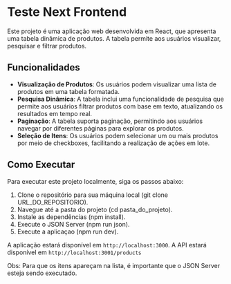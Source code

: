 # Teste Next Frontend

Este projeto é uma aplicação web desenvolvida em React, que apresenta uma tabela dinâmica de produtos. A tabela permite aos usuários visualizar, pesquisar e filtrar produtos.

## Funcionalidades

- **Visualização de Produtos**: Os usuários podem visualizar uma lista de produtos em uma tabela formatada.
- **Pesquisa Dinâmica**: A tabela inclui uma funcionalidade de pesquisa que permite aos usuários filtrar produtos com base em texto, atualizando os resultados em tempo real.
- **Paginação**: A tabela suporta paginação, permitindo aos usuários navegar por diferentes páginas para explorar os produtos.
- **Seleção de Itens**: Os usuários podem selecionar um ou mais produtos por meio de checkboxes, facilitando a realização de ações em lote.

## Como Executar

Para executar este projeto localmente, siga os passos abaixo:

1. Clone o repositório para sua máquina local (git clone URL_DO_REPOSITORIO).
2. Navegue até a pasta do projeto (cd pasta_do_projeto).
3. Instale as dependências (npm install).
4. Execute o JSON Server (npm run json).
5. Execute a aplicaçao (npm run dev).

A aplicação estará disponível em `http://localhost:3000`.
A API estará disponível em `http://localhost:3001/products`

Obs: Para que os itens apareçam na lista, é importante que o JSON Server esteja sendo executado.
